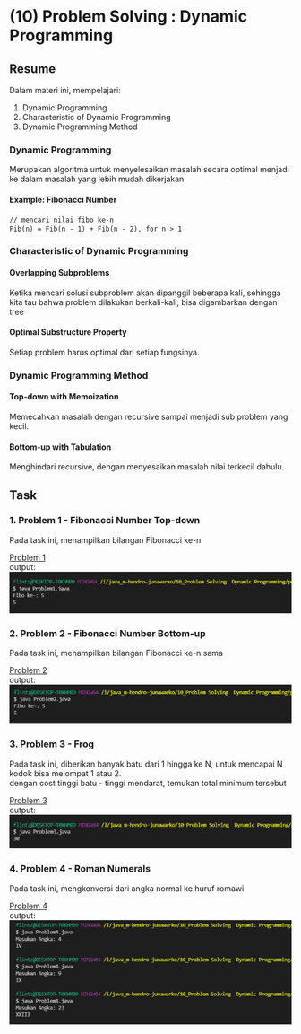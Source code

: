# (10) Problem Solving : Dynamic Programming

## Resume
Dalam materi ini, mempelajari:
1. Dynamic Programming
2. Characteristic of Dynamic Programming
3. Dynamic Programming Method


### Dynamic Programming
Merupakan algoritma untuk menyelesaikan masalah secara optimal menjadi ke dalam masalah yang lebih mudah dikerjakan
#### Example: Fibonacci Number
```
// mencari nilai fibo ke-n
Fib(n) = Fib(n - 1) + Fib(n - 2), for n > 1
```

### Characteristic of Dynamic Programming
#### Overlapping Subproblems
Ketika mencari solusi subproblem akan dipanggil beberapa kali, sehingga kita tau bahwa problem dilakukan berkali-kali, bisa digambarkan dengan tree

#### Optimal Substructure Property
Setiap problem harus optimal dari setiap fungsinya.

### Dynamic Programming Method

#### Top-down with Memoization
Memecahkan masalah dengan recursive sampai menjadi sub problem yang kecil.
#### Bottom-up with Tabulation
Menghindari recursive, dengan menyesaikan masalah nilai terkecil dahulu.


## Task
### 1. Problem 1 - Fibonacci Number Top-down 
Pada task ini, menampilkan bilangan Fibonacci ke-n


[Problem 1](./praktikum/Problem1.java)\
output:\
![Problem 1](./screenshots/problem1.PNG)

### 2. Problem 2 - Fibonacci Number Bottom-up 
Pada task ini, menampilkan bilangan Fibonacci ke-n sama


[Problem 2](./praktikum/Problem2.java)\
output:\
![Problem 2](./screenshots/problem2.PNG)

### 3. Problem 3 - Frog
Pada task ini, diberikan banyak batu dari 1 hingga ke N, untuk mencapai N kodok bisa melompat 1 atau 2.\
dengan cost tinggi batu - tinggi mendarat, temukan total minimum tersebut


[Problem 3](./praktikum/Problem3.java)\
output:\
![Problem 3](./screenshots/problem3.PNG)

### 4. Problem 4 - Roman Numerals 
Pada task ini, mengkonversi dari angka normal ke huruf romawi


[Problem 4](./praktikum/Problem4.java)\
output:\
![Problem 4](./screenshots/problem4.PNG)

